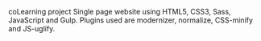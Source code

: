 
coLearning project
Single page website using HTML5, CSS3, Sass, JavaScript and Gulp.
Plugins used are modernizer, normalize, CSS-minify and JS-uglify.
